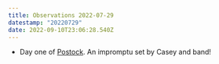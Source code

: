 ```yaml
---
title: Observations 2022-07-29
datestamp: "20220729"
date: 2022-09-10T23:06:28.540Z
---
```

- Day one of [Postock](https://www.postockfestival.com). An impromptu set by Casey and band!